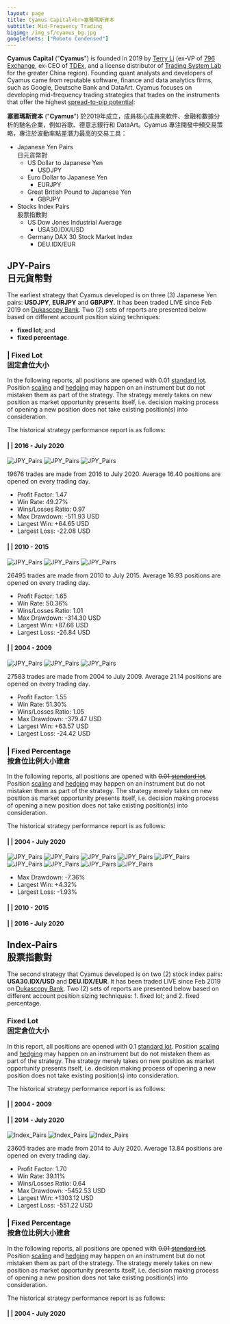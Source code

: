 ```yaml
---
layout: page
title: Cyamus Capital<br>塞雅瑪斯資本
subtitle: Mid-Frequency Trading
bigimg: /img_sf/cyamus_bg.jpg
googlefonts: ["Roboto Condensed"]
---
```


<i class='fa fa-sun-o' style='color:DimGrey'></i> **Cyamus Capital** ("**Cyamus**") is founded in 2019 by [Terry Li](https://bit.ly/terryli) (ex-VP of [796 Exchange](https://www.796.com), ex-CEO of [TDEx](https://www.tdex.com), and a license distributor of [Trading System Lab](https://www.tradingsystemlab.com) for the greater China region). Founding quant analysts and developers of Cyamus came from reputable software, finance and data analytics firms, such as Google, Deutsche Bank and DataArt. Cyamus focuses on developing mid-frequency trading strategies that trades on the instruments that offer the highest [spread-to-pip potential](https://www.investopedia.com/articles/forex/10/spread-pip-potential-pairs-day-trading.asp):

<i class='fa fa-sun-o' style='color:DimGrey'></i> **塞雅瑪斯資本** ("**Cyamus**") 於2019年成立，成員核心成員來軟件、金融和數據分析的馳名企業，例如谷歌、德意志銀行和 DataArt。Cyamus 專注開發中頻交易策略，專注於波動率點差潛力最高的交易工具：

- <i class='fa fa-yen'></i> Japanese Yen Pairs<br>日元貨幣對
  - US Dollar to Japanese Yen
    - USDJPY
  - Euro Dollar to Japanese Yen
    - EURJPY
  - Great British Pound to Japanese Yen
    - GBPJPY
- <i class='fa fa-pie-chart'></i> Stocks Index Pairs<br>股票指數對
  - US Dow Jones Industrial Average
    - USA30.IDX/USD
  - Germany DAX 30 Stock Market Index
    - DEU.IDX/EUR

## <i class='fa fa-yen'></i> JPY-Pairs<br>日元貨幣對

The earliest strategy that Cyamus developed is on three (3) Japanese Yen pairs: <b>USDJPY</b>, <b>EURJPY</b> and <b>GBPJPY</b>. It has been traded LIVE since Feb 2019 on [Dukascopy Bank](https://en.wikipedia.org/wiki/Dukascopy_Bank). Two (2) sets of reports are presented below based on different account position sizing techniques:

- <i class='fa fa-cog'></i> <b>fixed lot</b>; and
- <i class='fa fa-cogs'></i> <b>fixed percentage</b>.

### <i class='fa fa-yen'></i> | <i class='fa fa-cog'></i> Fixed Lot<br>固定倉位大小

In the following reports, all positions are opened with 0.01 [standard lot](https://www.investopedia.com/terms/s/standard-lot.asp). Position [scaling](https://learn.tradimo.com/dont-go-broke-protect-your-capital/scaling-in-and-out-of-trades) and [hedging](https://www.investopedia.com/ask/answers/forex/forex-hedge-and-currency-hedging-strategy.asp) may happen on an instrument but do not mistaken them as part of the strategy. The strategy merely takes on new position as market opportunity presents itself, i.e. decision making process of opening a new position does not take existing position(s) into consideration.

The historical strategy performance report is as follows:

#### <i class='fa fa-yen'></i> | <i class='fa fa-cog'></i> | 2016 - July 2020

![JPY_Pairs](/img_pr/jpy_0.01_capitalChart_2016_2020.png "JPY Pairs Performance Report")
![JPY_Pairs](/img_pr/jpy_0.01_profitColumn_2016_2020.png "JPY Pairs Performance Report")
![JPY_Pairs](/img_pr/jpy_0.01_monthlyPerformance_2016_2020.png "JPY Pairs Performance Report")

19676 trades are made from 2016 to July 2020. Average 16.40 positions are opened on every trading day.

- Profit Factor: 1.47
- Win Rate: 49.27%
- Wins/Losses Ratio: 0.97
- Max Drawdown: -511.93 USD
- Largest Win: +64.65 USD
- Largest Loss: -22.08 USD

#### <i class='fa fa-yen'></i> | <i class='fa fa-cog'></i> | 2010 - 2015

![JPY_Pairs](/img_pr/jpy_0.01_capitalChart_2010_2015.png "JPY Pairs Performance Report")
![JPY_Pairs](/img_pr/jpy_0.01_profitColumn_2010_2015.png "JPY Pairs Performance Report")
![JPY_Pairs](/img_pr/jpy_0.01_monthlyPerformance_2010_2015.png "JPY Pairs Performance Report")

26495 trades are made from 2010 to July 2015. Average 16.93 positions are opened on every trading day.

- Profit Factor: 1.65
- Win Rate: 50.36%
- Wins/Losses Ratio: 1.01
- Max Drawdown: -314.30 USD
- Largest Win: +87.66 USD
- Largest Loss: -26.84 USD

#### <i class='fa fa-yen'></i> | <i class='fa fa-cog'></i> | 2004 - 2009

![JPY_Pairs](/img_pr/jpy_0.01_capitalChart_2004_2009.png "JPY Pairs Performance Report")
![JPY_Pairs](/img_pr/jpy_0.01_profitColumn_2004_2009.png "JPY Pairs Performance Report")
![JPY_Pairs](/img_pr/jpy_0.01_monthlyPerformance_2004_2009.png "JPY Pairs Performance Report")

27583 trades are made from 2004 to July 2009. Average 21.14 positions are opened on every trading day.

- Profit Factor: 1.55
- Win Rate: 51.30%
- Wins/Losses Ratio: 1.05
- Max Drawdown: -379.47 USD
- Largest Win: +63.57 USD
- Largest Loss: -24.42 USD



### <i class='fa fa-yen'></i> | <i class='fa fa-cogs'></i> Fixed Percentage<br>按倉位比例大小建倉

In the following reports, all positions are opened with <s>0.01 [standard lot](https://www.investopedia.com/terms/s/standard-lot.asp)</s>. Position [scaling](https://learn.tradimo.com/dont-go-broke-protect-your-capital/scaling-in-and-out-of-trades) and [hedging](https://www.investopedia.com/ask/answers/forex/forex-hedge-and-currency-hedging-strategy.asp) may happen on an instrument but do not mistaken them as part of the strategy. The strategy merely takes on new position as market opportunity presents itself, i.e. decision making process of opening a new position does not take existing position(s) into consideration.

The historical strategy performance report is as follows:

#### <i class='fa fa-yen'></i> | <i class='fa fa-cogs'></i> | 2004 - July 2020

![JPY_Pairs](/img_pr/jpy_%_capitalChart_2020.png "JPY Pairs Performance Report")
![JPY_Pairs](/img_pr/jpy_%_capitalChart_2018_2019.png "JPY Pairs Performance Report")
![JPY_Pairs](/img_pr/jpy_%_capitalChart_2016_2017.png "JPY Pairs Performance Report")
![JPY_Pairs](/img_pr/jpy_%_capitalChart_2014_2015.png "JPY Pairs Performance Report")
![JPY_Pairs](/img_pr/jpy_%_capitalChart_2012_2013.png "JPY Pairs Performance Report")
![JPY_Pairs](/img_pr/jpy_%_capitalChart_2010_2011.png "JPY Pairs Performance Report")
![JPY_Pairs](/img_pr/jpy_%_capitalChart_2008_2009.png "JPY Pairs Performance Report")
![JPY_Pairs](/img_pr/jpy_%_capitalChart_2006_2007.png "JPY Pairs Performance Report")
![JPY_Pairs](/img_pr/jpy_%_capitalChart_2004_2005.png "JPY Pairs Performance Report")

- Max Drawdown: -7.36%
- Largest Win: +4.32%
- Largest Loss: -1.93%

#### <i class='fa fa-yen'></i> | <i class='fa fa-cogs'></i> | 2010 - 2015

#### <i class='fa fa-yen'></i> | <i class='fa fa-cogs'></i> | 2016 - July 2020

## <i class='fa fa-pie-chart'></i> Index-Pairs<br>股票指數對

The second strategy that Cyamus developed is on two (2) stock index pairs: <b>USA30.IDX/USD</b> and <b>DEU.IDX/EUR</b>. It has been traded LIVE since Feb 2019 on [Dukascopy Bank](https://en.wikipedia.org/wiki/Dukascopy_Bank). Two (2) sets of reports are presented below based on different account position sizing techniques: 1. fixed lot; and 2. fixed percentage.

### <i class='fa fa-pie-chart'></i> Fixed Lot<br>固定倉位大小

In this report, all positions are opened with 0.1 [standard lot](https://www.investopedia.com/terms/s/standard-lot.asp). Position [scaling](https://learn.tradimo.com/dont-go-broke-protect-your-capital/scaling-in-and-out-of-trades) and [hedging](https://www.investopedia.com/ask/answers/forex/forex-hedge-and-currency-hedging-strategy.asp) may happen on an instrument but do not mistaken them as part of the strategy. The strategy merely takes on new position as market opportunity presents itself, i.e. decision making process of opening a new position does not take existing position(s) into consideration.

The historical strategy performance report is as follows:

#### <i class='fa fa-yen'></i> | <i class='fa fa-cog'></i> | 2004 - 2009

#### <i class='fa fa-pie-chart'></i> | <i class='fa fa-cog'></i> | 2014 - July 2020

![Index_Pairs](/img_pr/index_0.1_capitalChart_2014_2020.png "JPY Pairs Performance Report")
![Index_Pairs](/img_pr/index_0.1_profitColumn_2014_2020.png "JPY Pairs Performance Report")
![Index_Pairs](/img_pr/index_0.1_monthlyPerformance_2014_2020.png "JPY Pairs Performance Report")

23605 trades are made from 2014 to July 2020. Average 13.84 positions are opened on every trading day.

- Profit Factor: 1.70
- Win Rate: 39.11%
- Wins/Losses Ratio: 0.64
- Max Drawdown: -5452.53 USD
- Largest Win: +1303.12 USD
- Largest Loss: -551.22 USD

### <i class='fa fa-pie-chart'></i> | <i class='fa fa-cogs'></i> Fixed Percentage<br>按倉位比例大小建倉

In the following reports, all positions are opened with <s>0.01 [standard lot](https://www.investopedia.com/terms/s/standard-lot.asp)</s>. Position [scaling](https://learn.tradimo.com/dont-go-broke-protect-your-capital/scaling-in-and-out-of-trades) and [hedging](https://www.investopedia.com/ask/answers/forex/forex-hedge-and-currency-hedging-strategy.asp) may happen on an instrument but do not mistaken them as part of the strategy. The strategy merely takes on new position as market opportunity presents itself, i.e. decision making process of opening a new position does not take existing position(s) into consideration.

The historical strategy performance report is as follows:

#### <i class='fa fa-pie-chart'></i> | <i class='fa fa-cogs'></i> | 2004 - July 2020
